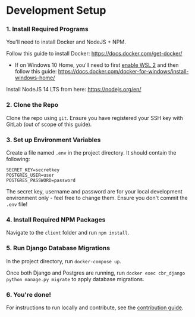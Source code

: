 # Development Setup

### 1. Install Required Programs

You'll need to install Docker and NodeJS + NPM.

Follow this guide to install Docker: https://docs.docker.com/get-docker/
  - If on Windows 10 Home, you'll need to first [enable WSL 2](https://docs.microsoft.com/en-us/windows/wsl/install-win10) and then follow this guide: https://docs.docker.com/docker-for-windows/install-windows-home/

Install NodeJS 14 LTS from here: https://nodejs.org/en/

### 2. Clone the Repo

Clone the repo using `git`. Ensure you have registered your SSH key with GitLab (out of scope of this guide).

### 3. Set up Environment Variables

Create a file named `.env` in the project directory. It should contain the following:

```
SECRET_KEY=secretkey
POSTGRES_USER=user
POSTGRES_PASSWORD=password
```

The secret key, username and password are for your local development environment only - feel free to change them. Ensure you don't commit the `.env` file!

### 4. Install Required NPM Packages

Navigate to the `client` folder and run `npm install`.

### 5. Run Django Database Migrations

In the project directory, run `docker-compose up`.

Once both Django and Postgres are running, run `docker exec cbr_django python manage.py migrate` to apply database migrations.

### 6. You're done!

For instructions to run locally and contribute, see the [contribution guide](CONTRIBUTION.md).